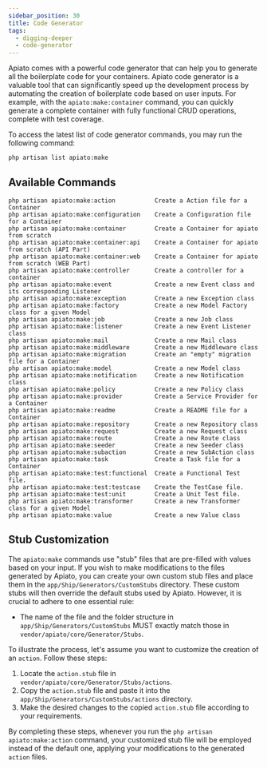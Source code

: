```yaml
---
sidebar_position: 30
title: Code Generator
tags:
  - digging-deeper
  - code-generator
---
```


Apiato comes with a powerful code generator that can help you to generate all the boilerplate code for your containers.
Apiato code generator is a valuable tool
that can significantly speed up the development process
by automating the creation of boilerplate code based on user inputs.
For example, with the `apiato:make:container` command,
you can quickly generate a complete container with fully functional CRUD operations,
complete with test coverage.

To access the latest list of code generator commands, you may run the following command:

```
php artisan list apiato:make
```

## Available Commands

```
php artisan apiato:make:action           Create a Action file for a Container
php artisan apiato:make:configuration    Create a Configuration file for a Container
php artisan apiato:make:container        Create a Container for apiato from scratch
php artisan apiato:make:container:api    Create a Container for apiato from scratch (API Part)
php artisan apiato:make:container:web    Create a Container for apiato from scratch (WEB Part)
php artisan apiato:make:controller       Create a controller for a container
php artisan apiato:make:event            Create a new Event class and its corresponding Listener
php artisan apiato:make:exception        Create a new Exception class
php artisan apiato:make:factory          Create a new Model Factory class for a given Model
php artisan apiato:make:job              Create a new Job class
php artisan apiato:make:listener         Create a new Event Listener class
php artisan apiato:make:mail             Create a new Mail class
php artisan apiato:make:middleware       Create a new Middleware class
php artisan apiato:make:migration        Create an "empty" migration file for a Container
php artisan apiato:make:model            Create a new Model class
php artisan apiato:make:notification     Create a new Notification class
php artisan apiato:make:policy           Create a new Policy class
php artisan apiato:make:provider         Create a Service Provider for a Container
php artisan apiato:make:readme           Create a README file for a Container
php artisan apiato:make:repository       Create a new Repository class
php artisan apiato:make:request          Create a new Request class
php artisan apiato:make:route            Create a new Route class
php artisan apiato:make:seeder           Create a new Seeder class
php artisan apiato:make:subaction        Create a new SubAction class
php artisan apiato:make:task             Create a Task file for a Container
php artisan apiato:make:test:functional  Create a Functional Test file.
php artisan apiato:make:test:testcase    Create the TestCase file.
php artisan apiato:make:test:unit        Create a Unit Test file.
php artisan apiato:make:transformer      Create a new Transformer class for a given Model
php artisan apiato:make:value            Create a new Value class
```

## Stub Customization

The `apiato:make` commands use "stub" files that are pre-filled with values based on your input.
If you wish to make modifications to the files generated by Apiato,
you can create your own custom stub files and place them in the `app/Ship/Generators/CustomStubs` directory.
These custom stubs will then override the default stubs used by Apiato.
However, it is crucial to adhere to one essential rule:

- The name of the file and the folder structure in `app/Ship/Generators/CustomStubs` MUST exactly match those in `vendor/apiato/core/Generator/Stubs`.

To illustrate the process, let's assume you want to customize the creation of an `action`. Follow these steps:

1. Locate the `action.stub` file in `vendor/apiato/core/Generator/Stubs/actions`.
2. Copy the `action.stub` file and paste it into the `app/Ship/Generators/CustomStubs/actions` directory.
3. Make the desired changes to the copied `action.stub` file according to your requirements.

By completing these steps, whenever you run the `php artisan apiato:make:action` command,
your customized stub file will be employed instead of the default one,
applying your modifications to the generated `action` files.

